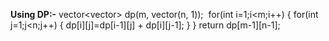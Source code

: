 **Using DP:-**
vector<vector<int>> dp(m, vector<int>(n, 1));
​
for(int i=1;i<m;i++)
{
for(int j=1;j<n;j++)
{
dp[i][j]=dp[i-1][j] + dp[i][j-1];
}
}
return dp[m-1][n-1];